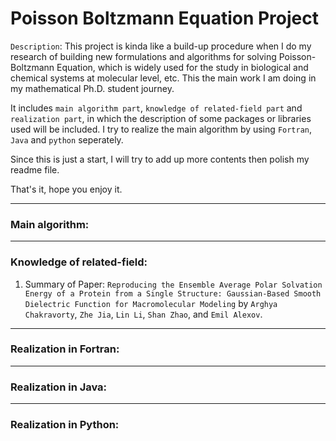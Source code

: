 # Poisson Boltzmann Equation Project

`Description`: This project is kinda like a build-up procedure when I do my research of building new formulations and algorithms for solving Poisson-Boltzmann Equation, which is widely used for the study in biological and chemical systems at molecular level, etc. This the main work I am doing in my mathematical Ph.D. student journey.

It includes `main algorithm part`, `knowledge of related-field part` and `realization part`, in which the description of some packages or libraries used will be included. I try to realize the main algorithm by using `Fortran`, `Java` and `python` seperately. 

Since this is just a start, I will try to add up more contents then polish my readme file.

That's it, hope you enjoy it.


-----

### Main algorithm:

-----

### Knowledge of related-field:

  1. Summary of Paper: `Reproducing the Ensemble Average Polar Solvation Energy of a Protein from a Single Structure: Gaussian-Based Smooth Dielectric Function for Macromolecular Modeling` by `Arghya Chakravorty`, `Zhe Jia`, `Lin Li`, `Shan Zhao`, and `Emil Alexov`.
  
  
  
  
-----

### Realization in Fortran:


-----

### Realization in Java:

-----

### Realization in Python:
